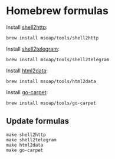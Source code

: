 # Homebrew formulas

Install [shell2http](https://github.com/msoap/shell2http):

    brew install msoap/tools/shell2http

Install [shell2telegram](https://github.com/msoap/shell2telegram):

    brew install msoap/tools/shell2telegram

Install [html2data](https://github.com/msoap/html2data):

    brew install msoap/tools/html2data

Install [go-carpet](https://github.com/msoap/go-carpet):

    brew install msoap/tools/go-carpet

## Update formulas

    make shell2http
    make shell2telegram
    make html2data
    make go-carpet
